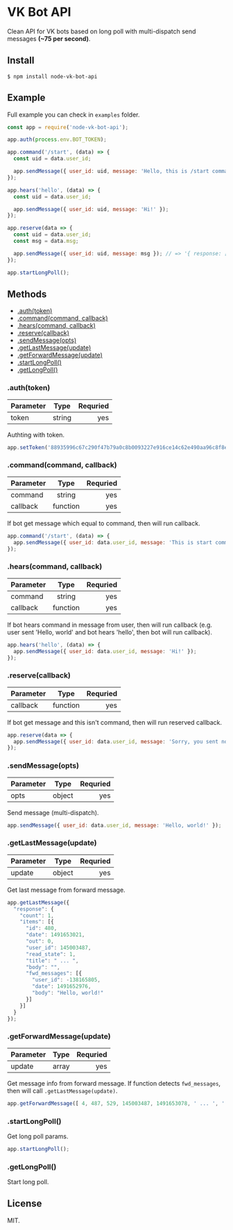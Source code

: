 # VK Bot API

Clean API for VK bots based on long poll with multi-dispatch send messages **(~75 per second)**.

## Install

```
$ npm install node-vk-bot-api
```

## Example

Full example you can check in `examples` folder.

```javascript
const app = require('node-vk-bot-api');

app.auth(process.env.BOT_TOKEN);

app.command('/start', (data) => {
  const uid = data.user_id;

  app.sendMessage({ user_id: uid, message: 'Hello, this is /start command!' });
});

app.hears('hello', (data) => {
  const uid = data.user_id;

  app.sendMessage({ user_id: uid, message: 'Hi!' });
});

app.reserve(data => {
  const uid = data.user_id;
  const msg = data.msg;

  app.sendMessage({ user_id: uid, message: msg }); // => '{ response: [ 3 ] }'
});

app.startLongPoll();
```

## Methods

* [.auth(token)](hhttps://github.com/bifot/node-vk-bot-api#authtoken)
* [.command(command, callback)](hhttps://github.com/bifot/node-vk-bot-api#commandcommand-callback)
* [.hears(command, callback)](hhttps://github.com/bifot/node-vk-bot-api#hearscommand-callback)
* [.reserve(callback)](hhttps://github.com/bifot/node-vk-bot-api#reservecallback)
* [.sendMessage(opts)](hhttps://github.com/bifot/node-vk-bot-api#sendmessageopts)
* [.getLastMessage(update)](hhttps://github.com/bifot/node-vk-bot-api#getlastmessageupdate)
* [.getForwardMessage(update)](hhttps://github.com/bifot/node-vk-bot-api#getforwardmessageupdate)
* [.startLongPoll()](hhttps://github.com/bifot/node-vk-bot-api#startlongpoll)
* [.getLongPoll()](hhttps://github.com/bifot/node-vk-bot-api#getlongpoll)

### .auth(token)

| Parameter  | Type      | Requried  |
| -----------|:---------:| ---------:|
| token      | string    | yes       |

Authting with token.

```javascript
app.setToken('88935996c67c290f47b79a0c8b0093227e916ce14c62e490aa96c8f8ed3090c9cbcdda92c8fadf1f5c74c');
```

### .command(command, callback)

| Parameter  | Type      | Requried  |
| -----------|:---------:| ---------:|
| command    | string    | yes       |
| callback   | function  | yes       |

If bot get message which equal to command, then will run callback.

```javascript
app.command('/start', (data) => {
  app.sendMessage({ user_id: data.user_id, message: 'This is start command!' });
});
```

### .hears(command, callback)

| Parameter  | Type      | Requried  |
| -----------|:---------:| ---------:|
| command    | string    | yes       |
| callback   | function  | yes       |

If bot hears command in message from user, then will run callback (e.g. user sent 'Hello, world' and bot hears 'hello', then bot will run callback).

```javascript
app.hears('hello', (data) => {
  app.sendMessage({ user_id: data.user_id, message: 'Hi!' });
});
```

### .reserve(callback)

| Parameter  | Type      | Requried  |
| -----------|:---------:| ---------:|
| callback   | function  | yes       |

If bot get message and this isn't command, then will run reserved callback.

```javascript
app.reserve(data => {
  app.sendMessage({ user_id: data.user_id, message: 'Sorry, you sent not command to bot.' });
});
```

### .sendMessage(opts)

| Parameter  | Type      | Requried  |
| -----------|:---------:| ---------:|
| opts       | object    | yes       |

Send message (multi-dispatch).

```javascript
app.sendMessage({ user_id: data.user_id, message: 'Hello, world!' });
```

### .getLastMessage(update)

| Parameter  | Type      | Requried  |
| -----------|:---------:| ---------:|
| update     | object    | yes       |

Get last message from forward message.

```javascript
app.getLastMessage({
  "response": {
    "count": 1,
    "items": [{
      "id": 480,
      "date": 1491653021,
      "out": 0,
      "user_id": 145003487,
      "read_state": 1,
      "title": " ... ",
      "body": "",
      "fwd_messages": [{
        "user_id": -138165805,
        "date": 1491652976,
        "body": "Hello, world!"
      }]
    }]
  }
});
```

### .getForwardMessage(update)

| Parameter  | Type      | Requried  |
| -----------|:---------:| ---------:|
| update     | array     | yes       |

Get message info from forward message. If function detects `fwd_messages`, then will call `.getLastMessage(update)`.

```javascript
app.getForwardMessage([ 4, 487, 529, 145003487, 1491653078, ' ... ', '',  { fwd: '145003487_2214301' } ]);
```

### .startLongPoll()

Get long poll params.

```javascript
app.startLongPoll();
```

### .getLongPoll()

Start long poll.

## License

MIT.
